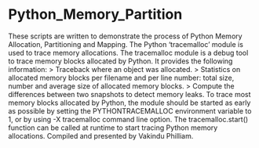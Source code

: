 # Python_Memory_Partition
These scripts are written to demonstrate the process of Python Memory Allocation, Partitioning and Mapping. The Python ‘tracemalloc’ module is used to trace memory allocations. The tracemalloc module is a debug tool to trace memory blocks allocated by Python.  It provides the following information: > Traceback where an object was allocated.  > Statistics on allocated memory blocks per filename and per line number: total size, number and average size of allocated memory blocks.  > Compute the differences between two snapshots to detect memory leaks. To trace most memory blocks allocated by Python, the module should be started as early as possible by setting the PYTHONTRACEMALLOC environment variable to 1, or by using -X tracemalloc command line option.  The tracemalloc.start() function can be called at runtime to start tracing Python memory allocations. 
Compiled and presented by Vakindu Philliam.
